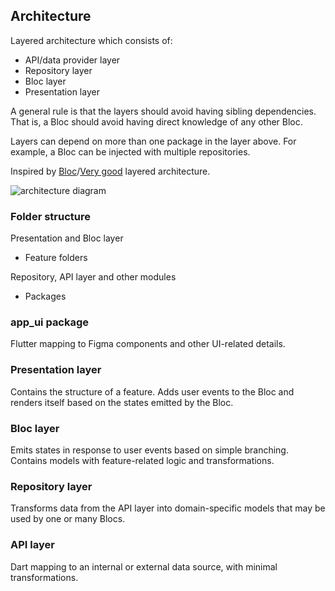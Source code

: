 ## Architecture

Layered architecture which consists of:

* API/data provider layer
* Repository layer
* Bloc layer
* Presentation layer

A general rule is that the layers should avoid having sibling dependencies. That is, a Bloc should avoid having direct knowledge of any other Bloc.

Layers can depend on more than one package in the layer above. For example, a Bloc can be injected with multiple repositories.

Inspired by [Bloc](https://bloclibrary.dev/architecture/)/[Very good](https://verygood.ventures/blog/very-good-flutter-architecture) layered architecture.

![architecture diagram](https://bloclibrary.dev/_astro/architecture.DXhmDgKF_Z1jU9hW.webp)

### Folder structure

Presentation and Bloc layer
* Feature folders

Repository, API layer and other modules
* Packages

### app_ui package
Flutter mapping to Figma components and other UI-related details.

### Presentation layer
Contains the structure of a feature.
Adds user events to the Bloc and renders itself based on the states emitted by the Bloc.

### Bloc layer 
Emits states in response to user events based on simple branching.
Contains models with feature-related logic and transformations.

### Repository layer
Transforms data from the API layer into domain-specific models that may be used by one or many Blocs.

### API layer
Dart mapping to an internal or external data source, with minimal transformations.